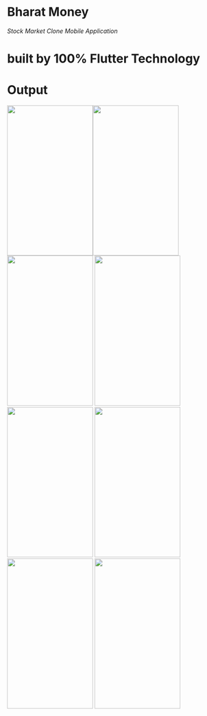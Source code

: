 # Bharat Money
<i>Stock Market Clone Mobile Application</i> 
# built by 100% Flutter Technology 

# Output

<img src="https://user-images.githubusercontent.com/64003300/179345977-5bf34458-2530-4697-9f3f-4229f360dbef.PNG" width="200" height="350" /><img src="https://user-images.githubusercontent.com/64003300/179346036-e0aa0db1-ac7c-484b-9eb9-1f3fed081d84.PNG" width="200" height="350" /><img src="https://user-images.githubusercontent.com/64003300/179346231-33ac7e40-b85c-4301-b734-9888b4c32c2a.PNG" width="200" height="350" />
<img src="" width="200" height="350" />
<img src="" width="200" height="350" />
<img src="" width="200" height="350" />
<img src="" width="200" height="350" />
<img src="" width="200" height="350" />


